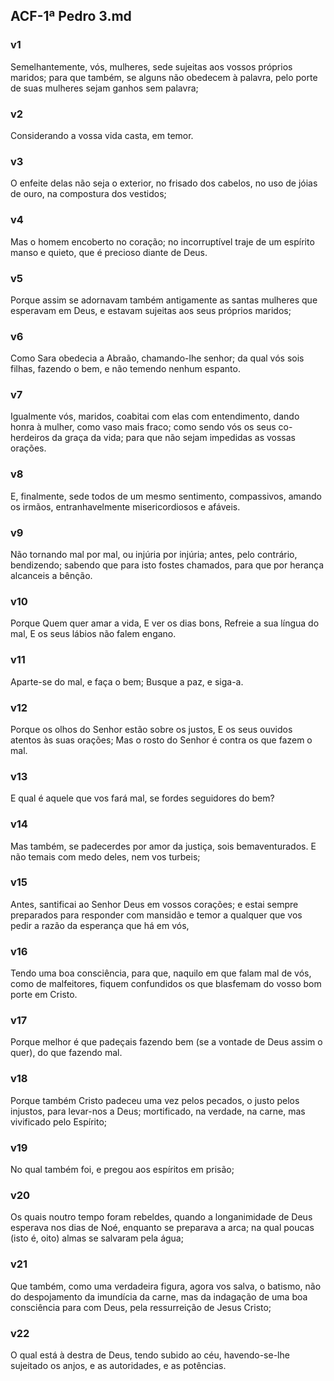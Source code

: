 ## ACF-1ª Pedro 3.md
### v1
 Semelhantemente, vós, mulheres, sede sujeitas aos vossos próprios maridos; para que também, se alguns não obedecem à palavra, pelo porte de suas mulheres sejam ganhos sem palavra;
### v2
 Considerando a vossa vida casta, em temor.
### v3
 O enfeite delas não seja o exterior, no frisado dos cabelos, no uso de jóias de ouro, na compostura dos vestidos;
### v4
 Mas o homem encoberto no coração; no incorruptível traje de um espírito manso e quieto, que é precioso diante de Deus.
### v5
 Porque assim se adornavam também antigamente as santas mulheres que esperavam em Deus, e estavam sujeitas aos seus próprios maridos;
### v6
 Como Sara obedecia a Abraão, chamando-lhe senhor; da qual vós sois filhas, fazendo o bem, e não temendo nenhum espanto.
### v7
 Igualmente vós, maridos, coabitai com elas com entendimento, dando honra à mulher, como vaso mais fraco; como sendo vós os seus co-herdeiros da graça da vida; para que não sejam impedidas as vossas orações.
### v8
 E, finalmente, sede todos de um mesmo sentimento, compassivos, amando os irmãos, entranhavelmente misericordiosos e afáveis.
### v9
 Não tornando mal por mal, ou injúria por injúria; antes, pelo contrário, bendizendo; sabendo que para isto fostes chamados, para que por herança alcanceis a bênção.
### v10
 Porque Quem quer amar a vida, E ver os dias bons, Refreie a sua língua do mal, E os seus lábios não falem engano.
### v11
 Aparte-se do mal, e faça o bem; Busque a paz, e siga-a.
### v12
 Porque os olhos do Senhor estão sobre os justos, E os seus ouvidos atentos às suas orações; Mas o rosto do Senhor é contra os que fazem o mal.
### v13
 E qual é aquele que vos fará mal, se fordes seguidores do bem?
### v14
 Mas também, se padecerdes por amor da justiça, sois bemaventurados. E não temais com medo deles, nem vos turbeis;
### v15
 Antes, santificai ao Senhor Deus em vossos corações; e estai sempre preparados para responder com mansidão e temor a qualquer que vos pedir a razão da esperança que há em vós,
### v16
 Tendo uma boa consciência, para que, naquilo em que falam mal de vós, como de malfeitores, fiquem confundidos os que blasfemam do vosso bom porte em Cristo.
### v17
 Porque melhor é que padeçais fazendo bem (se a vontade de Deus assim o quer), do que fazendo mal.
### v18
 Porque também Cristo padeceu uma vez pelos pecados, o justo pelos injustos, para levar-nos a Deus; mortificado, na verdade, na carne, mas vivificado pelo Espírito;
### v19
 No qual também foi, e pregou aos espíritos em prisão;
### v20
 Os quais noutro tempo foram rebeldes, quando a longanimidade de Deus esperava nos dias de Noé, enquanto se preparava a arca; na qual poucas (isto é, oito) almas se salvaram pela água;
### v21
 Que também, como uma verdadeira figura, agora vos salva, o batismo, não do despojamento da imundícia da carne, mas da indagação de uma boa consciência para com Deus, pela ressurreição de Jesus Cristo;
### v22
 O qual está à destra de Deus, tendo subido ao céu, havendo-se-lhe sujeitado os anjos, e as autoridades, e as potências.
